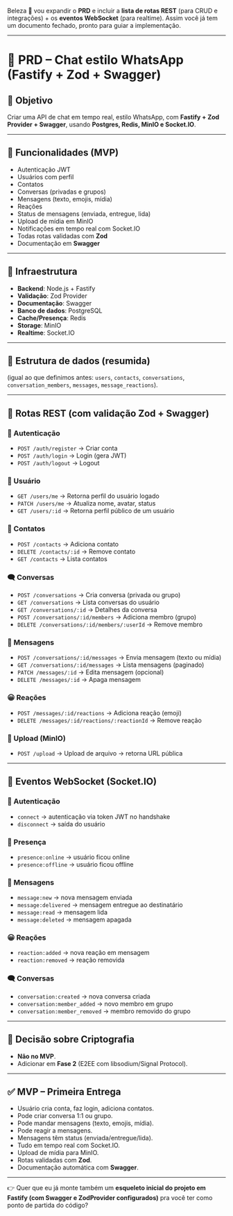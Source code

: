 Beleza 👊 vou expandir o **PRD** e incluir a **lista de rotas REST** (para CRUD e integrações) + os **eventos WebSocket** (para realtime).
Assim você já tem um documento fechado, pronto para guiar a implementação.

---

# 📄 **PRD – Chat estilo WhatsApp (Fastify + Zod + Swagger)**

## 🎯 Objetivo

Criar uma API de chat em tempo real, estilo WhatsApp, com **Fastify + Zod Provider + Swagger**, usando **Postgres, Redis, MinIO e Socket.IO**.

---

## 📌 Funcionalidades (MVP)

* Autenticação JWT
* Usuários com perfil
* Contatos
* Conversas (privadas e grupos)
* Mensagens (texto, emojis, mídia)
* Reações
* Status de mensagens (enviada, entregue, lida)
* Upload de mídia em MinIO
* Notificações em tempo real com Socket.IO
* Todas rotas validadas com **Zod**
* Documentação em **Swagger**

---

## 📌 Infraestrutura

* **Backend**: Node.js + Fastify
* **Validação**: Zod Provider
* **Documentação**: Swagger
* **Banco de dados**: PostgreSQL
* **Cache/Presença**: Redis
* **Storage**: MinIO
* **Realtime**: Socket.IO

---

## 📂 Estrutura de dados (resumida)

(igual ao que definimos antes: `users`, `contacts`, `conversations`, `conversation_members`, `messages`, `message_reactions`).

---

## 📌 Rotas REST (com validação Zod + Swagger)

### 🔐 Autenticação

* `POST /auth/register` → Criar conta
* `POST /auth/login` → Login (gera JWT)
* `POST /auth/logout` → Logout

### 👤 Usuário

* `GET /users/me` → Retorna perfil do usuário logado
* `PATCH /users/me` → Atualiza nome, avatar, status
* `GET /users/:id` → Retorna perfil público de um usuário

### 👥 Contatos

* `POST /contacts` → Adiciona contato
* `DELETE /contacts/:id` → Remove contato
* `GET /contacts` → Lista contatos

### 🗨️ Conversas

* `POST /conversations` → Cria conversa (privada ou grupo)
* `GET /conversations` → Lista conversas do usuário
* `GET /conversations/:id` → Detalhes da conversa
* `POST /conversations/:id/members` → Adiciona membro (grupo)
* `DELETE /conversations/:id/members/:userId` → Remove membro

### 💬 Mensagens

* `POST /conversations/:id/messages` → Envia mensagem (texto ou mídia)
* `GET /conversations/:id/messages` → Lista mensagens (paginado)
* `PATCH /messages/:id` → Edita mensagem (opcional)
* `DELETE /messages/:id` → Apaga mensagem

### 😀 Reações

* `POST /messages/:id/reactions` → Adiciona reação (emoji)
* `DELETE /messages/:id/reactions/:reactionId` → Remove reação

### 📂 Upload (MinIO)

* `POST /upload` → Upload de arquivo → retorna URL pública

---

## 📌 Eventos WebSocket (Socket.IO)

### 🔐 Autenticação

* `connect` → autenticação via token JWT no handshake
* `disconnect` → saída do usuário

### 👤 Presença

* `presence:online` → usuário ficou online
* `presence:offline` → usuário ficou offline

### 💬 Mensagens

* `message:new` → nova mensagem enviada
* `message:delivered` → mensagem entregue ao destinatário
* `message:read` → mensagem lida
* `message:deleted` → mensagem apagada

### 😀 Reações

* `reaction:added` → nova reação em mensagem
* `reaction:removed` → reação removida

### 🗨️ Conversas

* `conversation:created` → nova conversa criada
* `conversation:member_added` → novo membro em grupo
* `conversation:member_removed` → membro removido do grupo

---

## 📌 Decisão sobre Criptografia

* **Não no MVP**.
* Adicionar em **Fase 2** (E2EE com libsodium/Signal Protocol).

---

## ✅ MVP – Primeira Entrega

* Usuário cria conta, faz login, adiciona contatos.
* Pode criar conversa 1:1 ou grupo.
* Pode mandar mensagens (texto, emojis, mídia).
* Pode reagir a mensagens.
* Mensagens têm status (enviada/entregue/lida).
* Tudo em tempo real com Socket.IO.
* Upload de mídia para MinIO.
* Rotas validadas com **Zod**.
* Documentação automática com **Swagger**.

---

👉 Quer que eu já monte também um **esqueleto inicial do projeto em Fastify (com Swagger e ZodProvider configurados)** pra você ter como ponto de partida do código?
